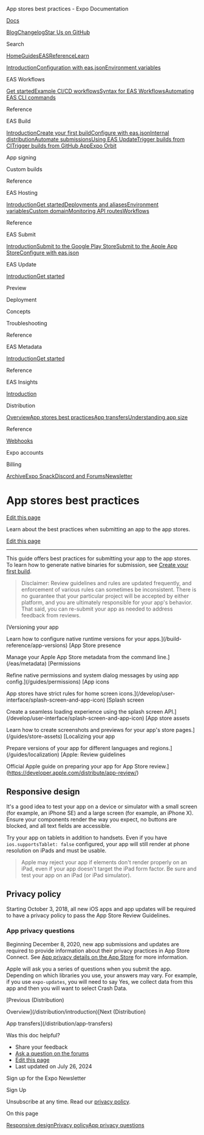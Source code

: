App stores best practices - Expo Documentation

[Docs](/)

[Blog](https://expo.dev/blog)[Changelog](https://expo.dev/changelog)[Star Us on GitHub](https://github.com/expo/expo)

Search

[Home](/)[Guides](/guides/overview)[EAS](/eas)[Reference](/versions/latest)[Learn](/tutorial/overview)

[Introduction](/eas)[Configuration with eas.json](/eas/json)[Environment variables](/eas/environment-variables)

EAS Workflows

[Get started](/eas/workflows/get-started)[Example CI/CD workflows](/eas/workflows/examples)[Syntax for EAS Workflows](/eas/workflows/syntax)[Automating EAS CLI commands](/eas/workflows/automating-eas-cli)

Reference

EAS Build

[Introduction](/build/introduction)[Create your first build](/build/setup)[Configure with eas.json](/build/eas-json)[Internal distribution](/build/internal-distribution)[Automate submissions](/build/automate-submissions)[Using EAS Update](/build/updates)[Trigger builds from CI](/build/building-on-ci)[Trigger builds from GitHub App](/build/building-from-github)[Expo Orbit](/build/orbit)

App signing

Custom builds

Reference

EAS Hosting

[Introduction](/eas/hosting/introduction)[Get started](/eas/hosting/get-started)[Deployments and aliases](/eas/hosting/deployments-and-aliases)[Environment variables](/eas/hosting/environment-variables)[Custom domain](/eas/hosting/custom-domain)[Monitoring API routes](/eas/hosting/api-routes)[Workflows](/eas/hosting/workflows)

Reference

EAS Submit

[Introduction](/submit/introduction)[Submit to the Google Play Store](/submit/android)[Submit to the Apple App Store](/submit/ios)[Configure with eas.json](/submit/eas-json)

EAS Update

[Introduction](/eas-update/introduction)[Get started](/eas-update/getting-started)

Preview

Deployment

Concepts

Troubleshooting

Reference

EAS Metadata

[Introduction](/eas/metadata)[Get started](/eas/metadata/getting-started)

Reference

EAS Insights

[Introduction](/eas-insights/introduction)

Distribution

[Overview](/distribution/introduction)[App stores best practices](/distribution/app-stores)[App transfers](/distribution/app-transfers)[Understanding app size](/distribution/app-size)

Reference

[Webhooks](/eas/webhooks)

Expo accounts

Billing

[Archive](/archive)[Expo Snack](https://snack.expo.dev)[Discord and Forums](https://chat.expo.dev)[Newsletter](https://expo.dev/mailing-list/signup)

App stores best practices
=========================

[Edit this page](https://github.com/expo/expo/edit/main/docs/pages/distribution/app-stores.mdx)

Learn about the best practices when submitting an app to the app stores.

[Edit this page](https://github.com/expo/expo/edit/main/docs/pages/distribution/app-stores.mdx)

---

This guide offers best practices for submitting your app to the app stores. To learn how to generate native binaries for submission, see [Create your first build](/build/setup).

> Disclaimer: Review guidelines and rules are updated frequently, and enforcement of various rules can sometimes be inconsistent. There is no guarantee that your particular project will be accepted by either platform, and you are ultimately responsible for your app's behavior. That said, you can re-submit your app as needed to address feedback from reviews.

[Versioning your app

Learn how to configure native runtime versions for your apps.](/build-reference/app-versions)
[App Store presence

Manage your Apple App Store metadata from the command line.](/eas/metadata)
[Permissions

Refine native permissions and system dialog messages by using app config.](/guides/permissions)
[App icons

App stores have strict rules for home screen icons.](/develop/user-interface/splash-screen-and-app-icon)
[Splash screen

Create a seamless loading experience using the splash screen API.](/develop/user-interface/splash-screen-and-app-icon)
[App store assets

Learn how to create screenshots and previews for your app's store pages.](/guides/store-assets)
[Localizing your app

Prepare versions of your app for different languages and regions.](/guides/localization)
[Apple: Review guidelines

Official Apple guide on preparing your app for App Store review.](https://developer.apple.com/distribute/app-review/)

Responsive design
-----------------

It's a good idea to test your app on a device or simulator with a small screen (for example, an iPhone SE) and a large screen (for example, an iPhone X). Ensure your components render the way you expect, no buttons are blocked, and all text fields are accessible.

Try your app on tablets in addition to handsets. Even if you have `ios.supportsTablet: false` configured, your app will still render at phone resolution on iPads and must be usable.

> Apple may reject your app if elements don't render properly on an iPad, even if your app doesn't target the iPad form factor. Be sure and test your app on an iPad (or iPad simulator).

Privacy policy
--------------

Starting October 3, 2018, all new iOS apps and app updates will be required to have a privacy policy to pass the App Store Review Guidelines.

### App privacy questions

Beginning December 8, 2020, new app submissions and updates are required to provide information about their privacy practices in App Store Connect. See [App privacy details on the App Store](https://developer.apple.com/app-store/app-privacy-details/) for more information.

Apple will ask you a series of questions when you submit the app. Depending on which libraries you use, your answers may vary. For example, if you use `expo-updates`, you will need to say Yes, we collect data from this app and then you will want to select Crash Data.

[Previous (Distribution)

Overview](/distribution/introduction)[Next (Distribution)

App transfers](/distribution/app-transfers)

Was this doc helpful?

* Share your feedback
* [Ask a question on the forums](https://chat.expo.dev/)
* [Edit this page](https://github.com/expo/expo/edit/main/docs/pages/distribution/app-stores.mdx)
* Last updated on July 26, 2024

Sign up for the Expo Newsletter

Sign Up

Unsubscribe at any time. Read our [privacy policy](https://expo.dev/privacy).

On this page

[Responsive design](/distribution/app-stores/#responsive-design)[Privacy policy](/distribution/app-stores/#privacy-policy)[App privacy questions](/distribution/app-stores/#app-privacy-questions)